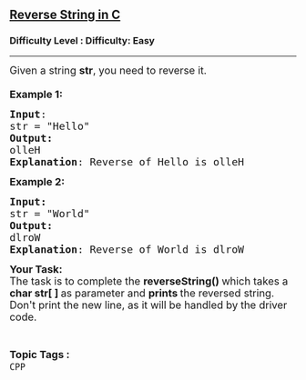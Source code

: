 <h2><a href="https://www.geeksforgeeks.org/problems/reverse-string-in-c/1?page=10&category=CPP&sortBy=submissions">Reverse String in C</a></h2><h3>Difficulty Level : Difficulty: Easy</h3><hr><div class="problems_problem_content__Xm_eO"><p><span style="font-size:18px">Given a string <strong>str</strong>, you need to reverse it.<br>
<br>
<strong>Example 1:</strong></span></p>

<pre><span style="font-size:18px"><strong>Input</strong>:
str = "Hello"
<strong>Output:</strong> 
olleH
<strong>Explanation</strong>: Reverse of Hello is olleH
</span></pre>

<p><span style="font-size:18px"><strong>Example 2:</strong></span></p>

<pre><span style="font-size:18px"><strong>Input:</strong>
str = "World"
<strong>Output:
</strong>dlroW
<strong>Explanation</strong>: Reverse of World is dlroW
</span></pre>

<p><span style="font-size:18px"><strong>Your Task:&nbsp; </strong><br>
The task is to complete the&nbsp;<strong>reverseString() </strong>which takes a <strong>char&nbsp;str[ ]&nbsp;</strong>as parameter and <strong>prints&nbsp;</strong>the reversed string. Don't print the new line, as it will be handled by the driver code.</span></p>
</div><br><p><span style=font-size:18px><strong>Topic Tags : </strong><br><code>CPP</code>&nbsp;